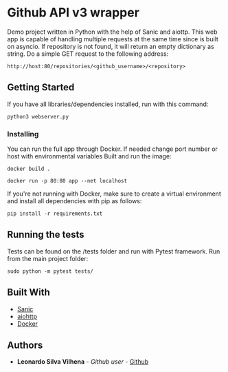 # Github API v3 wrapper

Demo project written in Python with the help of Sanic and aiottp.
This web app is capable of handling multiple requests at the same time since is built on asyncio.
If repository is not found, it will return an empty dictionary as string.
Do a simple GET request to the following address:
```
http://host:80/repositories/<github_username>/<repository>
```


## Getting Started
If you have all libraries/dependencies installed, run with this command:

```
python3 webserver.py
```

### Installing

You can run the full app through Docker.
If needed change port number or host with environmental variables
Built and run the image:
```
docker build .

docker run -p 80:80 app --net localhost

```

If you're not running with Docker, make sure to create a virtual environment and install all dependencies with pip as follows:

```
pip install -r requirements.txt
```

## Running the tests

Tests can be found on the /tests folder and run with Pytest framework.
Run from the main project folder:

```
sudo python -m pytest tests/
```

## Built With

* [Sanic](http://sanic.readthedocs.io)
* [aiohttp](https://aiohttp.readthedocs.io)
* [Docker](https://www.docker.com)

## Authors

* **Leonardo Silva Vilhena** - *Github user* - [Github](https://github.com/Leovilhena)
